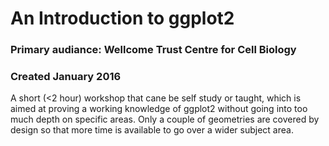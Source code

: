 # An Introduction to ggplot2 
### Primary audiance:  Wellcome Trust Centre for Cell Biology  
### Created January 2016 

A short (<2 hour) workshop that cane be self study or taught, which is aimed at proving a working knowledge of ggplot2 without going into too much depth on specific areas. Only a couple of geometries are covered by design so that more time is available to go over a wider subject area.


